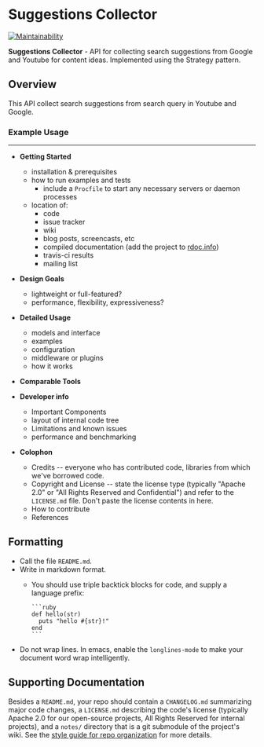 # Suggestions Collector
[![Maintainability](https://api.codeclimate.com/v1/badges/4b80b02322c799f677b9/maintainability)](https://codeclimate.com/github/kaziamov/suggestions-collector/maintainability)

**Suggestions Collector** - API for collecting search suggestions from Google and Youtube for content ideas. Implemented using the Strategy pattern.



## Overview
  This API collect search suggestions from search query in Youtube and Google.

### Example Usage

***

* **Getting Started**
  - installation & prerequisites
  - how to run examples and tests
    - include a `Procfile` to start any necessary servers or daemon processes
  - location of:
    - code
    - issue tracker
    - wiki
    - blog posts, screencasts, etc
    - compiled documentation (add the project to [rdoc.info](http://rdoc.info))
    - travis-ci results
    - mailing list

* **Design Goals**
  - lightweight or full-featured?
  - performance, flexibility, expressiveness?

* **Detailed Usage**
  - models and interface
  - examples
  - configuration
  - middleware or plugins
  - how it works

* **Comparable Tools**

* **Developer info**
  - Important Components
  - layout of internal code tree
  - Limitations and known issues
  - performance and benchmarking

* **Colophon**
  - Credits -- everyone who has contributed code, libraries from which we've borrowed code.
  - Copyright and License -- state the license type (typically "Apache 2.0" or "All Rights Reserved and Confidential") and refer to the `LICENSE.md` file. Don't paste the license contents in here.
  - How to contribute
  - References

## Formatting

* Call the file `README.md`.
* Write in markdown format.
  - You should use triple backtick blocks for code, and supply a language prefix:

        ```ruby
        def hello(str)
          puts "hello #{str}!"
        end
        ```

* Do not wrap lines. In emacs, enable the `longlines-mode` to make your document word wrap intelligently.




## Supporting Documentation

Besides a `README.md`, your repo should contain a `CHANGELOG.md` summarizing major code changes, a `LICENSE.md` describing the code's license (typically Apache 2.0 for our open-source projects, All Rights Reserved for internal projects), and a `notes/` directory that is a git submodule of the project's wiki. See the [style guide for repo organization](https://github.com/roachhd/style_guide/blob/master/style-guide-for-repo-organization.md) for more details.
